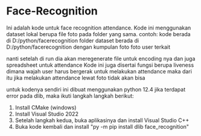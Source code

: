 # Face-Recognition

Ini adalah kode untuk face recognition attendance. Kode ini menggunakan dataset lokal berupa file foto pada folder yang sama.
contoh:
kode berada di D:/python/facerecognition
folder dataset berada di D:/python/facerecognition dengan kumpulan foto foto user terkait

nanti setelah di run dia akan meregenerate file untuk encoding nya dan juga spreadsheet untuk attendance
Kode ini juga disertai fungsi berupa liveness dimana wajah user harus bergerak untuk melakukan attendance maka dari itu jika melakukan attendance lewat foto tidak akan bisa

untuk kodenya sendiri ini dibuat menggunakan python 12.4
jika terdapat error pada dlib, maka ikuti langkah langkah berikut:
1. Install CMake (windows)
2. Install Visual Studio 2022
3. Setelah langkah kedua, buka aplikasinya dan install Visual Studio C++
4. Buka kode kembali dan install
   "py -m pip install dlib face_recognition"
